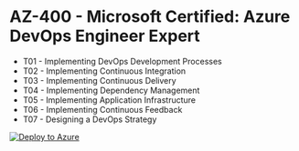 # AZ-400 - Microsoft Certified: Azure DevOps Engineer Expert

- T01 - Implementing DevOps Development Processes
- T02 - Implementing Continuous Integration
- T03 - Implementing Continuous Delivery
- T04 - Implementing Dependency Management
- T05 - Implementing Application Infrastructure
- T06 - Implementing Continuous Feedback
- T07 - Designing a DevOps Strategy

[![Deploy to Azure](http://azuredeploy.net/deploybutton.png)](https://azuredeploy.net/)
